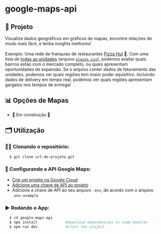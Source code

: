 # google-maps-api

## 🚀 Projeto
Visualize dados geográficos em gráficos de mapas, encontre relações de modo mais fácil, e tenha insights melhores!
</br>
</br>
 Exemplo: Uma rede de franquias de restaurantes [Pizza Hut](https://pizzahut.com.br) 🍕. Com uma lista de [todas as unidades](https://promo.pizzahut.com.br/cupons/) (arquivo <code>[places.csv](https://github.com/Alessandro1918/google-maps-api/blob/main/public/places.csv)</code>), podemos avaliar quais bairros estão com o mercado completo, ou quais apresentam oportunidades de expansão. Se o arquivo conter dados de faturamento das unidades, podemos ver quais regiões tem maior poder aquisitivo. Incluindo dados de delivery em tempo real, podemos ver quais regiões apresentam gargalos nos tempos de entrega!

## 📊 Opções de Mapas
- 🚧 Em construção 🚧

## 🗂️ Utilização

### 🐑🐑 Clonando o repositório:

```bash
  $ git clone url-do-projeto.git
```

### 🔑 Configurando a API Google Maps:
- [Crie um projeto na Google Cloud](https://developers.google.com/maps/documentation/javascript/cloud-setup?hl=pt-br)
- [Adicione uma chave de API ao projeto](https://developers.google.com/maps/documentation/javascript/get-api-key?hl=pt-br)
- Adicione a chave de API ao seu arquivo <code>.env</code>, de acordo com o arquivo <code>.env.example</code>

### ▶️ Rodando o App:

```bash
  $ cd google-maps-api
  $ npm install             #download dependencies to node_modules
  $ npm run dev             #start the project
```
